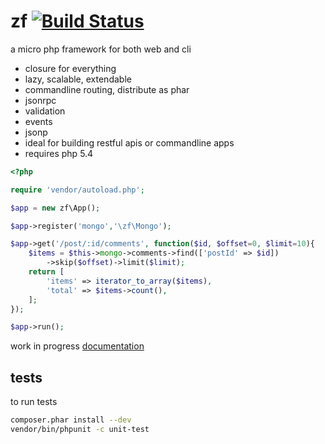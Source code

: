 # zf [![Build Status](https://travis-ci.org/zweifisch/zf.png?branch=master)](https://travis-ci.org/zweifisch/zf)

a micro php framework for both web and cli

* closure for everything
* lazy, scalable, extendable
* commandline routing, distribute as phar
* jsonrpc
* validation
* events
* jsonp
* ideal for building restful apis or commandline apps
* requires php 5.4

```php
<?php

require 'vendor/autoload.php';

$app = new zf\App();

$app->register('mongo','\zf\Mongo');

$app->get('/post/:id/comments', function($id, $offset=0, $limit=10){
	$items = $this->mongo->comments->find(['postId' => $id])
		->skip($offset)->limit($limit);
	return [
		'items' => iterator_to_array($items),
		'total' => $items->count(),
	];
});

$app->run();
```

work in progress [documentation](http://zweifisch.github.io/zf-doc/getting_started.html)

## tests

to run tests

```sh
composer.phar install --dev
vendor/bin/phpunit -c unit-test
```
